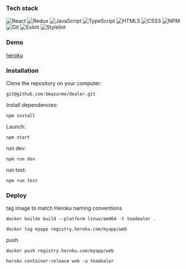 ### Tech stack
![React](https://img.shields.io/badge/-React-black?style=flat-square&logo=react)
![Redux](https://img.shields.io/badge/-Redux-black?style=flat-square&logo=redux)
![JavaScript](https://img.shields.io/badge/-JavaScript-black?style=flat-square&logo=javascript)
![TypeScript](https://img.shields.io/badge/-TypeScript-black?style=flat-square&logo=typescript)
![HTML5](https://img.shields.io/badge/-HTML5-black?style=flat-square&logo=html5&logoColor=white)
![CSS3](https://img.shields.io/badge/-CSS3-black?style=flat-square&logo=css3)
![NPM](https://img.shields.io/badge/-NPM-black?style=flat-square&logo=npm)
![Git](https://img.shields.io/badge/-Git-black?style=flat-square&logo=git)
![Eslint](https://img.shields.io/badge/-Eslint-black?style=flat-square&logo=eslint)
![Stylelint](https://img.shields.io/badge/-Stylelint-black?style=flat-square&logo=stylelint)

### Demo
[heroku](https://teadealer.herokuapp.com/)

### Installation

Clone the repository on your computer:

`git@github.com:bmazurme/dealer.git`

Install dependencies:

`npm install`

Launch:

`npm start`

run dev:

`npm run dev`

run test:

`npm run test`

### Deploy

tag image to match Heroku naming conventions

`docker buildx build --platform linux/amd64 -t teadealer .`

`docker tag myapp registry.heroku.com/myapp/web`

push

`docker push registry.heroku.com/myapp/web`

`heroku container:release web -a teadealer`
